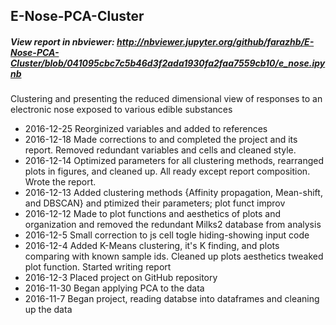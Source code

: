 
## E-Nose-PCA-Cluster

##### View report in nbviewer: http://nbviewer.jupyter.org/github/farazhb/E-Nose-PCA-Cluster/blob/041095cbc7c5b46d3f2ada1930fa2faa7559cb10/e_nose.ipynb


Clustering and presenting the reduced dimensional view of responses to an electronic nose exposed to various edible substances

- 2016-12-25  Reorginized variables and added to references
- 2016-12-18  Made corrections to and completed the project and its report. Removed redundant variables and cells and cleaned style.
- 2016-12-14  Optimized parameters for all clustering methods, rearranged plots in figures, and cleaned up. All ready except report composition. Wrote the report.
- 2016-12-13  Added clustering methods {Affinity propagation, Mean-shift, and DBSCAN} and ptimized their parameters; plot funct improv
- 2016-12-12  Made to plot functions and aesthetics of plots and organization and removed the redundant Milks2 database from analysis
- 2016-12-5   Small correction to js cell togle hiding-showing input code
- 2016-12-4   Added K-Means clustering, it's K finding, and plots comparing with known sample ids. Cleaned up plots aesthetics tweaked plot function. Started writing report
- 2016-12-3   Placed project on GitHub repository
- 2016-11-30  Began applying PCA to the data
- 2016-11-7   Began project, reading databse into dataframes and cleaning up the data
